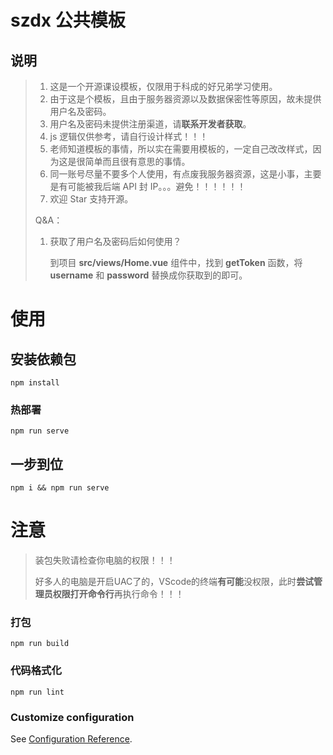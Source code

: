 # szdx 公共模板

## 说明

> 1. 这是一个开源课设模板，仅限用于科成的好兄弟学习使用。
> 2. 由于这是个模板，且由于服务器资源以及数据保密性等原因，故未提供用户名及密码。
> 3. 用户名及密码未提供注册渠道，请**联系开发者获取**。
> 4. js 逻辑仅供参考，请自行设计样式！！！
> 5. 老师知道模板的事情，所以实在需要用模板的，一定自己改改样式，因为这是很简单而且很有意思的事情。
> 6. 同一账号尽量不要多个人使用，有点废我服务器资源，这是小事，主要是有可能被我后端 API 封 IP。。。避免！！！！！！
> 7. 欢迎 Star 支持开源。
>
> Q&A：
>
> 1. 获取了用户名及密码后如何使用？
>
>    到项目 **src/views/Home.vue** 组件中，找到 **getToken** 函数，将 **username** 和 **password** 替换成你获取到的即可。

# 使用 


## 安装依赖包
```
npm install
```

### 热部署
```shell
npm run serve
```

## 一步到位

```shell
npm i && npm run serve
```



# 注意

> 装包失败请检查你电脑的权限！！！
>
> 好多人的电脑是开启UAC了的，VScode的终端**有可能**没权限，此时**尝试管理员权限打开命令行**再执行命令！！！

### 打包

```
npm run build
```

### 代码格式化
```
npm run lint
```

### Customize configuration
See [Configuration Reference](https://cli.vuejs.org/config/).
